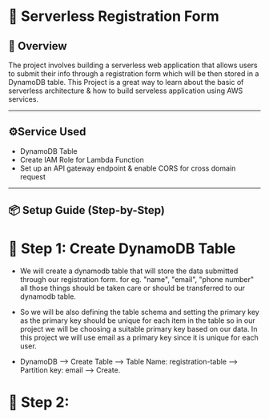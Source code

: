 # 🚀 Serverless Registration Form

## 📃 Overview

The project involves building a serverless web application that allows users to submit their info through a registration form which will be then stored in a DynamoDB table.
This Project is a great way to learn about the basic of serverless architecture & how to build serveless application using AWS services.

---

## ⚙️Service Used
  * DynamoDB Table
  * Create IAM Role for Lambda Function
  * Set up an API gateway endpoint & enable CORS for cross domain request

---

## 📦 Setup Guide (Step-by-Step)

# 🔹 Step 1: Create DynamoDB Table

* We will create a dynamodb table that will store the data submitted through our registration form. for eg. "name", "email", "phone number" all those things should be taken care or should be transferred to our dynamodb table.
* So we will be also defining the table schema and setting the primary key as the primary key should be unique for each item in the table so in our project we will be choosing a suitable primary key based on our data. In this project we will use email as a primary key since it is unique for each user.

* DynamoDB --> Create Table --> Table Name: registration-table --> Partition key: email --> Create.

# 🔹 Step 2: 
